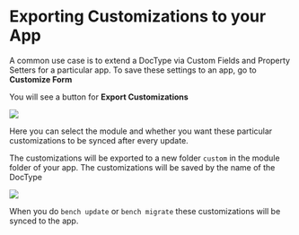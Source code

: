 <!-- base_template: frappe_io/www/frappe/frappe_base.html --><!-- add-breadcrumbs -->
# Exporting Customizations to your App

A common use case is to extend a DocType via Custom Fields and Property Setters for a particular app. To save these settings to an app, go to **Customize Form**

You will see a button for **Export Customizations**

<img class="screenshot" src="/docs/assets/img/app-development/export-custom-1.png">

Here you can select the module and whether you want these particular customizations to be synced after every update.

The customizations will be exported to a new folder `custom` in the module folder of your app. The customizations will be saved by the name of the DocType

<img class="screenshot" src="/docs/assets/img/app-development/export-custom-2.png">

When you do `bench update` or `bench migrate` these customizations will be synced to the app.
